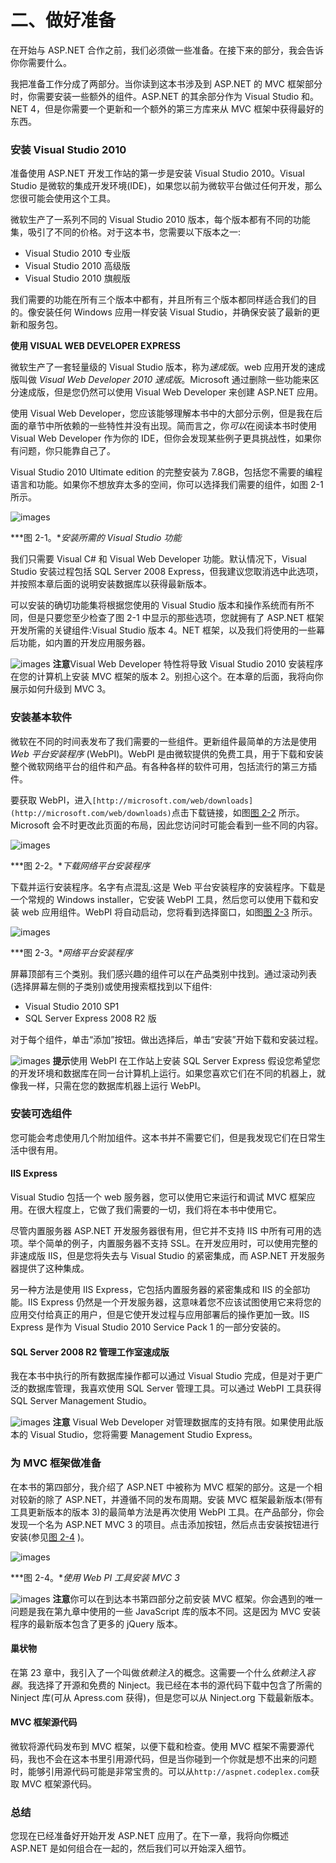 # 二、做好准备

在开始与 ASP.NET 合作之前，我们必须做一些准备。在接下来的部分，我会告诉你你需要什么。

我把准备工作分成了两部分。当你读到这本书涉及到 ASP.NET 的 MVC 框架部分时，你需要安装一些额外的组件。ASP.NET 的其余部分作为 Visual Studio 和。NET 4，但是你需要一个更新和一个额外的第三方库来从 MVC 框架中获得最好的东西。

### 安装 Visual Studio 2010

准备使用 ASP.NET 开发工作站的第一步是安装 Visual Studio 2010。Visual Studio 是微软的集成开发环境(IDE)，如果您以前为微软平台做过任何开发，那么您很可能会使用这个工具。

微软生产了一系列不同的 Visual Studio 2010 版本，每个版本都有不同的功能集，吸引了不同的价格。对于这本书，您需要以下版本之一:

*   Visual Studio 2010 专业版
*   Visual Studio 2010 高级版
*   Visual Studio 2010 旗舰版

我们需要的功能在所有三个版本中都有，并且所有三个版本都同样适合我们的目的。像安装任何 Windows 应用一样安装 Visual Studio，并确保安装了最新的更新和服务包。

**使用 VISUAL WEB DEVELOPER EXPRESS**

微软生产了一套轻量级的 Visual Studio 版本，称为*速成版*。web 应用开发的速成版叫做 *Visual Web Developer 2010 速成版*。Microsoft 通过删除一些功能来区分速成版，但是您仍然可以使用 Visual Web Developer 来创建 ASP.NET 应用。

使用 Visual Web Developer，您应该能够理解本书中的大部分示例，但是我在后面的章节中所依赖的一些特性并没有出现。简而言之，你*可以*在阅读本书时使用 Visual Web Developer 作为你的 IDE，但你会发现某些例子更具挑战性，如果你有问题，你只能靠自己了。

Visual Studio 2010 Ultimate edition 的完整安装为 7.8GB，包括您不需要的编程语言和功能。如果你不想放弃太多的空间，你可以选择我们需要的组件，如图 2-1 所示。

![images](img/0201.jpg)

***图 2-1。**安装所需的 Visual Studio 功能*

我们只需要 Visual C# 和 Visual Web Developer 功能。默认情况下，Visual Studio 安装过程包括 SQL Server 2008 Express，但我建议您取消选中此选项，并按照本章后面的说明安装数据库以获得最新版本。

可以安装的确切功能集将根据您使用的 Visual Studio 版本和操作系统而有所不同，但是只要您至少检查了图 2-1 中显示的那些选项，您就拥有了 ASP.NET 框架开发所需的关键组件:Visual Studio 版本 4。NET 框架，以及我们将使用的一些幕后功能，如内置的开发应用服务器。

![images](img/square.jpg) **注意**Visual Web Developer 特性将导致 Visual Studio 2010 安装程序在您的计算机上安装 MVC 框架的版本 2。别担心这个。在本章的后面，我将向你展示如何升级到 MVC 3。

### 安装基本软件

微软在不同的时间表发布了我们需要的一些组件。更新组件最简单的方法是使用 *Web 平台安装程序* (WebPI)。WebPI 是由微软提供的免费工具，用于下载和安装整个微软网络平台的组件和产品。有各种各样的软件可用，包括流行的第三方插件。

要获取 WebPI，进入`[http://microsoft.com/web/downloads](http://microsoft.com/web/downloads)`点击下载链接，如图[图 2-2](#fig_2_2) 所示。Microsoft 会不时更改此页面的布局，因此您访问时可能会看到一些不同的内容。

![images](img/0202.jpg)

***图 2-2。**下载网络平台安装程序*

下载并运行安装程序。名字有点混乱:这是 Web 平台安装程序的安装程序。下载是一个常规的 Windows installer，它安装 WebPI 工具，然后您可以使用下载和安装 web 应用组件。WebPI 将自动启动，您将看到选择窗口，如图[图 2-3](#fig_2_3) 所示。

![images](img/0203.jpg)

***图 2-3。**网络平台安装程序*

屏幕顶部有三个类别。我们感兴趣的组件可以在产品类别中找到。通过滚动列表(选择屏幕左侧的子类别)或使用搜索框找到以下组件:

*   Visual Studio 2010 SP1
*   SQL Server Express 2008 R2 版

对于每个组件，单击“添加”按钮。做出选择后，单击“安装”开始下载和安装过程。

![images](img/square.jpg) **提示**使用 WebPI 在工作站上安装 SQL Server Express 假设您希望您的开发环境和数据库在同一台计算机上运行。如果您喜欢它们在不同的机器上，就像我一样，只需在您的数据库机器上运行 WebPI。

### 安装可选组件

您可能会考虑使用几个附加组件。这本书并不需要它们，但是我发现它们在日常生活中很有用。

#### IIS Express

Visual Studio 包括一个 web 服务器，您可以使用它来运行和调试 MVC 框架应用。在很大程度上，它做了我们需要的一切，我们将在本书中使用它。

尽管内置服务器 ASP.NET 开发服务器很有用，但它并不支持 IIS 中所有可用的选项。举个简单的例子，内置服务器不支持 SSL。在开发应用时，可以使用完整的非速成版 IIS，但是您将失去与 Visual Studio 的紧密集成，而 ASP.NET 开发服务器提供了这种集成。

另一种方法是使用 IIS Express，它包括内置服务器的紧密集成和 IIS 的全部功能。IIS Express 仍然是一个开发服务器，这意味着您不应该试图使用它来将您的应用交付给真正的用户，但是它使开发过程与应用部署后的操作更加一致。IIS Express 是作为 Visual Studio 2010 Service Pack 1 的一部分安装的。

#### SQL Server 2008 R2 管理工作室速成版

我在本书中执行的所有数据库操作都可以通过 Visual Studio 完成，但是对于更广泛的数据库管理，我喜欢使用 SQL Server 管理工具。可以通过 WebPI 工具获得 SQL Server Management Studio。

![images](img/square.jpg) **注意** Visual Web Developer 对管理数据库的支持有限。如果使用此版本的 Visual Studio，您将需要 Management Studio Express。

### 为 MVC 框架做准备

在本书的第四部分，我介绍了 ASP.NET 中被称为 MVC 框架的部分。这是一个相对较新的除了 ASP.NET，并遵循不同的发布周期。安装 MVC 框架最新版本(带有工具更新版本的版本 3)的最简单方法是再次使用 WebPI 工具。在产品部分，你会发现一个名为 ASP.NET MVC 3 的项目。点击添加按钮，然后点击安装按钮进行安装(参见[图 2-4](#fig_2_4) )。

![images](img/0204.jpg)

***图 2-4。**使用 Web PI 工具安装 MVC 3*

![images](img/square.jpg) **注意**你可以在到达本书第四部分之前安装 MVC 框架。你会遇到的唯一问题是我在第九章中使用的一些 JavaScript 库的版本不同。这是因为 MVC 安装程序的最新版本包含了更多的 jQuery 版本。

#### 巢状物

在第 23 章中，我引入了一个叫做*依赖注入*的概念。这需要一个什么*依赖注入容器*。我选择了开源和免费的 Ninject。我已经在本书的源代码下载中包含了所需的 Ninject 库(可从 Apress.com 获得)，但是您可以从 Ninject.org 下载最新版本。

#### MVC 框架源代码

微软将源代码发布到 MVC 框架，以便下载和检查。使用 MVC 框架不需要源代码，我也不会在这本书里引用源代码，但是当你碰到一个你就是想不出来的问题时，能够引用源代码可能是非常宝贵的。可以从`http://aspnet.codeplex.com`获取 MVC 框架源代码。

### 总结

您现在已经准备好开始开发 ASP.NET 应用了。在下一章，我将向你概述 ASP.NET 是如何组合在一起的，然后我们可以开始深入细节。